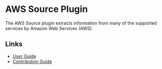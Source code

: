 # AWS Source Plugin

The AWS Source plugin extracts information from many of the supported services by Amazon Web Services (AWS).


## Links

- [User Guide](https://docs.cloudquery.io/docs/plugins/sources/aws/overview)
- [Contribution Guide](./CONTRIBUTING.md)

